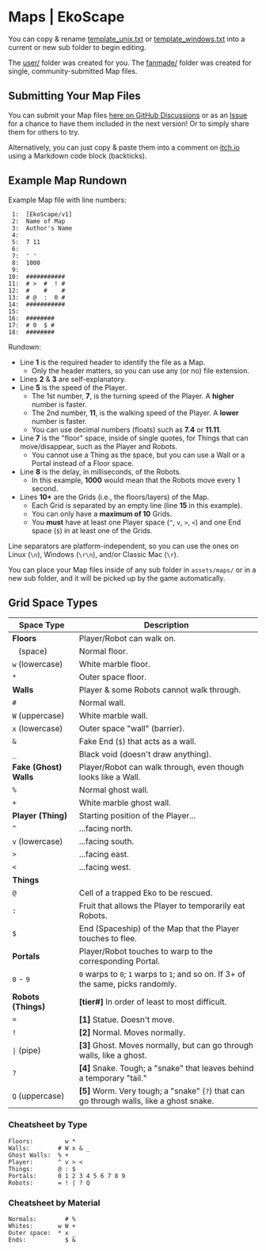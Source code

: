 # Maps | EkoScape #

You can copy & rename [template_unix.txt](template_unix.txt) or [template_windows.txt](template_windows.txt) into a current or new sub folder to begin editing.

The [user/](user/) folder was created for you. The [fanmade/](fanmade/) folder was created for single, community-submitted Map files.

## Submitting Your Map Files ##

You can submit your Map files [here on GitHub Discussions](https://github.com/esotericpig/EkoScape/discussions/1) or as an [Issue](https://github.com/esotericpig/EkoScape/issues) for a chance to have them included in the next version! Or to simply share them for others to try.

Alternatively, you can just copy & paste them into a comment on [itch.io](https://esotericpig.itch.io/ekoscape) using a Markdown code block (backticks).

## Example Map Rundown ##

Example Map file with line numbers:

```
 1:  [EkoScape/v1]
 2:  Name of Map
 3:  Author's Name
 4:
 5:  7 11
 6:
 7:  ' '
 8:  1000
 9:
10:  ###########
11:  # >  #  ! #
12:  #    #    #
13:  # @  :  0 #
14:  ###########
15:
16:  ########
17:  # 0  $ #
18:  ########
```

Rundown:
- Line **1** is the required header to identify the file as a Map.
  - Only the header matters, so you can use any (or no) file extension.
- Lines **2** & **3** are self-explanatory.
- Line **5** is the speed of the Player.
  - The 1st number, **7**, is the turning speed of the Player. A **higher** number is faster.
  - The 2nd number, **11**, is the walking speed of the Player. A **lower** number is faster.
  - You can use decimal numbers (floats) such as **7.4** or **11.11**.
- Line **7** is the "floor" space, inside of single quotes, for Things that can move/disappear, such as the Player and Robots.
  - You cannot use a Thing as the space, but you can use a Wall or a Portal instead of a Floor space.
- Line **8** is the delay, in milliseconds, of the Robots.
  - In this example, **1000** would mean that the Robots move every 1 second.
- Lines **10+** are the Grids (i.e., the floors/layers) of the Map.
  - Each Grid is separated by an empty line (line **15** in this example).
  - You can only have a **maximum of 10** Grids.
  - You **must** have at least one Player space (`^`, `v`, `>`, `<`) and one End space (`$`) in at least one of the Grids.

Line separators are platform-independent, so you can use the ones on Linux (`\n`), Windows (`\r\n`), and/or Classic Mac (`\r`).

You can place your Map files inside of any sub folder in `assets/maps/` or in a new sub folder, and it will be picked up by the game automatically.

## Grid Space Types ##

| Space Type             | Description                                                                              |
|------------------------|------------------------------------------------------------------------------------------|
| **Floors**             | Player/Robot can walk on.                                                                |
| ` ` (space)            | Normal floor.                                                                            |
| `w` (lowercase)        | White marble floor.                                                                      |
| `*`                    | Outer space floor.                                                                       |
| **Walls**              | Player & some Robots cannot walk through.                                                |
| `#`                    | Normal wall.                                                                             |
| `W` (uppercase)        | White marble wall.                                                                       |
| `x` (lowercase)        | Outer space "wall" (barrier).                                                            |
| `&`                    | Fake End (`$`) that acts as a wall.                                                      |
| `_`                    | Black void (doesn't draw anything).                                                      |
| **Fake (Ghost) Walls** | Player/Robot can walk through, even though looks like a Wall.                            |
| `%`                    | Normal ghost wall.                                                                       |
| `+`                    | White marble ghost wall.                                                                 |
| **Player (Thing)**     | Starting position of the Player...                                                       |
| `^`                    | ...facing north.                                                                         |
| `v` (lowercase)        | ...facing south.                                                                         |
| `>`                    | ...facing east.                                                                          |
| `<`                    | ...facing west.                                                                          |
| **Things**             |                                                                                          |
| `@`                    | Cell of a trapped Eko to be rescued.                                                     |
| `:`                    | Fruit that allows the Player to temporarily eat Robots.                                  |
| `$`                    | End (Spaceship) of the Map that the Player touches to flee.                              |
| **Portals**            | Player/Robot touches to warp to the corresponding Portal.                                |
| `0` - `9`              | `0` warps to `0`; `1` warps to `1`; and so on. If 3+ of the same, picks randomly.        |
| **Robots (Things)**    | **[tier#]** In order of least to most difficult.                                         |
| `=`                    | **[1]** Statue. Doesn't move.                                                            |
| `!`                    | **[2]** Normal. Moves normally.                                                          |
| `\|` (pipe)            | **[3]** Ghost. Moves normally, but can go through walls, like a ghost.                   |
| `?`                    | **[4]** Snake. Tough; a "snake" that leaves behind a temporary "tail."                   |
| `Q` (uppercase)        | **[5]** Worm. Very tough; a "snake" (`?`) that can go through walls, like a ghost snake. |

### Cheatsheet by Type ###

```
Floors:         w *
Walls:        # W x & _
Ghost Walls:  % +
Player:       ^ v > <
Things:       @ : $
Portals:      0 1 2 3 4 5 6 7 8 9
Robots:       = ! | ? Q
```

### Cheatsheet by Material ###

```
Normals:        # %
Whites:       w W +
Outer space:  * x _
Ends:           $ &
```
